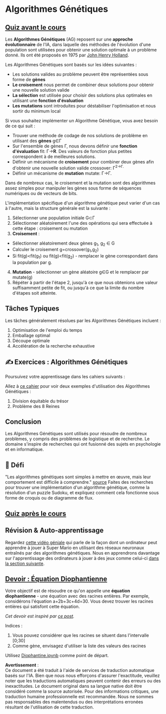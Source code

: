 # Algorithmes Génétiques

## [Quiz avant le cours](https://red-field-0a6ddfd03.1.azurestaticapps.net/quiz/121)

Les **Algorithmes Génétiques** (AG) reposent sur une **approche évolutionnaire** de l'IA, dans laquelle des méthodes de l'évolution d'une population sont utilisées pour obtenir une solution optimale à un problème donné. Ils ont été proposés en 1975 par [John Henry Holland](https://wikipedia.org/wiki/John_Henry_Holland).

Les Algorithmes Génétiques sont basés sur les idées suivantes :

* Les solutions valides au problème peuvent être représentées sous forme de **gènes**
* **Le croisement** nous permet de combiner deux solutions pour obtenir une nouvelle solution valide
* **La sélection** est utilisée pour choisir des solutions plus optimales en utilisant une **fonction d'évaluation**
* **Les mutations** sont introduites pour déstabiliser l'optimisation et nous sortir du minimum local

Si vous souhaitez implémenter un Algorithme Génétique, vous avez besoin de ce qui suit :

 * Trouver une méthode de codage de nos solutions de problème en utilisant des **gènes** g∈Γ
 * Sur l'ensemble de gènes Γ, nous devons définir une **fonction d'évaluation** fit: Γ→**R**. Des valeurs de fonction plus petites correspondent à de meilleures solutions.
 * Définir un mécanisme de **croisement** pour combiner deux gènes afin d'obtenir une nouvelle solution valide crossover: Γ<sup>2</sub>→Γ.
 * Définir un mécanisme de **mutation** mutate: Γ→Γ.

Dans de nombreux cas, le croisement et la mutation sont des algorithmes assez simples pour manipuler les gènes sous forme de séquences numériques ou de vecteurs de bits.

L'implémentation spécifique d'un algorithme génétique peut varier d'un cas à l'autre, mais la structure générale est la suivante :

1. Sélectionner une population initiale G⊂Γ
2. Sélectionner aléatoirement l'une des opérations qui sera effectuée à cette étape : croisement ou mutation
3. **Croisement** :
  * Sélectionner aléatoirement deux gènes g<sub>1</sub>, g<sub>2</sub> ∈ G
  * Calculer le croisement g=crossover(g<sub>1</sub>,g<sub>2</sub>)
  * Si fit(g)<fit(g<sub>1</sub>) ou fit(g)<fit(g<sub>2</sub>) - remplacer le gène correspondant dans la population par g.
4. **Mutation** - sélectionner un gène aléatoire g∈G et le remplacer par mutate(g)
5. Répéter à partir de l'étape 2, jusqu'à ce que nous obtenions une valeur suffisamment petite de fit, ou jusqu'à ce que la limite du nombre d'étapes soit atteinte.

## Tâches Typiques

Les tâches généralement résolues par les Algorithmes Génétiques incluent :

1. Optimisation de l'emploi du temps
1. Emballage optimal
1. Découpe optimale
1. Accélération de la recherche exhaustive

## ✍️ Exercices : Algorithmes Génétiques

Poursuivez votre apprentissage dans les cahiers suivants :

Allez à [ce cahier](../../../../../lessons/6-Other/21-GeneticAlgorithms/Genetic.ipynb) pour voir deux exemples d'utilisation des Algorithmes Génétiques :

1. Division équitable du trésor
1. Problème des 8 Reines

## Conclusion

Les Algorithmes Génétiques sont utilisés pour résoudre de nombreux problèmes, y compris des problèmes de logistique et de recherche. Le domaine s'inspire de recherches qui ont fusionné des sujets en psychologie et en informatique.

## 🚀 Défi

"Les algorithmes génétiques sont simples à mettre en œuvre, mais leur comportement est difficile à comprendre." [source](https://wikipedia.org/wiki/Genetic_algorithm) Faites des recherches pour trouver une implémentation d'un algorithme génétique, comme la résolution d'un puzzle Sudoku, et expliquez comment cela fonctionne sous forme de croquis ou de diagramme de flux.

## [Quiz après le cours](https://red-field-0a6ddfd03.1.azurestaticapps.net/quiz/221)

## Révision & Auto-apprentissage

Regardez [cette vidéo géniale](https://www.youtube.com/watch?v=qv6UVOQ0F44) qui parle de la façon dont un ordinateur peut apprendre à jouer à Super Mario en utilisant des réseaux neuronaux entraînés par des algorithmes génétiques. Nous en apprendrons davantage sur l'apprentissage des ordinateurs à jouer à des jeux comme celui-ci [dans la section suivante](../22-DeepRL/README.md).

## [Devoir : Équation Diophantienne](../../../../../lessons/6-Other/21-GeneticAlgorithms/Diophantine.ipynb)

Votre objectif est de résoudre ce qu'on appelle une **équation diophantienne** - une équation avec des racines entières. Par exemple, considérons l'équation a+2b+3c+4d=30. Vous devez trouver les racines entières qui satisfont cette équation.

*Cet devoir est inspiré par [ce post](https://habr.com/post/128704/).*

Indices :

1. Vous pouvez considérer que les racines se situent dans l'intervalle [0;30]
1. Comme gène, envisagez d'utiliser la liste des valeurs des racines

Utilisez [Diophantine.ipynb](../../../../../lessons/6-Other/21-GeneticAlgorithms/Diophantine.ipynb) comme point de départ.

**Avertissement** :  
Ce document a été traduit à l'aide de services de traduction automatique basés sur l'IA. Bien que nous nous efforçons d'assurer l'exactitude, veuillez noter que les traductions automatiques peuvent contenir des erreurs ou des inexactitudes. Le document original dans sa langue native doit être considéré comme la source autorisée. Pour des informations critiques, une traduction humaine professionnelle est recommandée. Nous ne sommes pas responsables des malentendus ou des interprétations erronées résultant de l'utilisation de cette traduction.